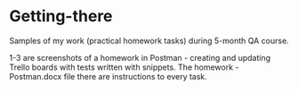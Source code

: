 # Getting-there
Samples of my work (practical homework tasks) during 5-month QA course.

1-3 are screenshots of a homework in Postman - creating and updating Trello boards with tests written with snippets. The homework - Postman.docx file there are instructions to every task.
